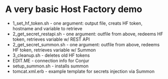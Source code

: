 # A very basic Host Factory demo
  - 1_set_hf_token.sh - one argument: output file, creats HF token, hostname and variable to retrieve
  - 2_get_secret_restapi.sh - one argument: outfile from above, redeems HF token, retrieves variable w/ REST API
  - 2_get_secret_summon.sh - one argument: outfile from above, redeems HF token, retrieves variable w/ Summon
  - 3_cleanup.sh - deletes old HF tokens
  - EDIT.ME - connection info for Conjur
  - setup_summon.sh - installs summon
  - tomcat.xml.erb - example template for secrets injection via Summon
